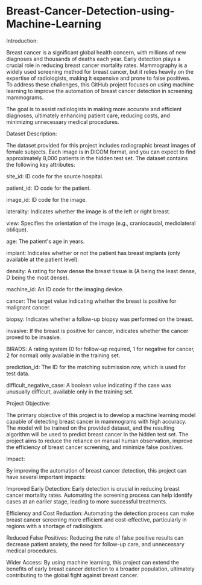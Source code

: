 # Breast-Cancer-Detection-using-Machine-Learning

Introduction:

Breast cancer is a significant global health concern, with millions of new diagnoses and thousands of deaths each year. Early detection plays a crucial role in reducing breast cancer mortality rates. Mammography is a widely used screening method for breast cancer, but it relies heavily on the expertise of radiologists, making it expensive and prone to false positives. To address these challenges, this GitHub project focuses on using machine learning to improve the automation of breast cancer detection in screening mammograms.

The goal is to assist radiologists in making more accurate and efficient diagnoses, ultimately enhancing patient care, reducing costs, and minimizing unnecessary medical procedures.

Dataset Description:

The dataset provided for this project includes radiographic breast images of female subjects. Each image is in DICOM format, and you can expect to find approximately 8,000 patients in the hidden test set. The dataset contains the following key attributes:

site_id: ID code for the source hospital.

patient_id: ID code for the patient.

image_id: ID code for the image.

laterality: Indicates whether the image is of the left or right breast.

view: Specifies the orientation of the image (e.g., craniocaudal, mediolateral oblique).

age: The patient's age in years.

implant: Indicates whether or not the patient has breast implants (only available at the patient level).

density: A rating for how dense the breast tissue is (A being the least dense, D being the most dense).

machine_id: An ID code for the imaging device.

cancer: The target value indicating whether the breast is positive for malignant cancer.

biopsy: Indicates whether a follow-up biopsy was performed on the breast.

invasive: If the breast is positive for cancer, indicates whether the cancer proved to be invasive.

BIRADS: A rating system (0 for follow-up required, 1 for negative for cancer, 2 for normal) only available in the training set.

prediction_id: The ID for the matching submission row, which is used for test data.

difficult_negative_case: A boolean value indicating if the case was unusually difficult, available only in the training set.

Project Objective:

The primary objective of this project is to develop a machine learning model capable of detecting breast cancer in mammograms with high accuracy. The model will be trained on the provided dataset, and the resulting algorithm will be used to predict breast cancer in the hidden test set. The project aims to reduce the reliance on manual human observation, improve the efficiency of breast cancer screening, and minimize false positives.

Impact:

By improving the automation of breast cancer detection, this project can have several important impacts:

Improved Early Detection: Early detection is crucial in reducing breast cancer mortality rates. Automating the screening process can help identify cases at an earlier stage, leading to more successful treatments.

Efficiency and Cost Reduction: Automating the detection process can make breast cancer screening more efficient and cost-effective, particularly in regions with a shortage of radiologists.

Reduced False Positives: Reducing the rate of false positive results can decrease patient anxiety, the need for follow-up care, and unnecessary medical procedures.

Wider Access: By using machine learning, this project can extend the benefits of early breast cancer detection to a broader population, ultimately contributing to the global fight against breast cancer.

